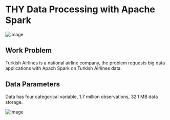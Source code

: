 # THY Data Processing with Apache Spark

![image](https://user-images.githubusercontent.com/62245496/226104620-ac940052-9e95-4e4c-8dc2-d64a84290e6f.png)


## Work Problem

Turkish Airlines is a national airline company,
the problem requests big data applications with Apach Spark
on Turkish Airlines data.

## Data Parameters

Data has four categorical variable, 1.7 million observations, 32.1 MB data storage.

![image](https://user-images.githubusercontent.com/62245496/226105656-3a4c8255-615d-4b0f-bb46-02292ec33295.png)
